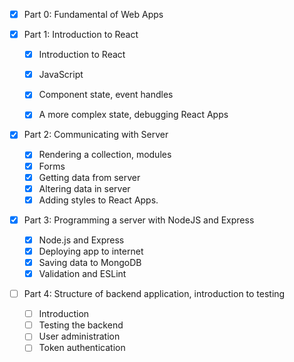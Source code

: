 - [x] Part 0: Fundamental of Web Apps


- [x] Part 1: Introduction to React 

    - [x] Introduction to React
    - [x] JavaScript 
    - [x] Component state, event handles
    - [x] A more complex state, debugging React Apps


- [x] Part 2: Communicating with Server

    - [x] Rendering a collection, modules
    - [x] Forms
    - [x] Getting data from server
    - [x] Altering data in server
    - [x] Adding styles to React Apps.

- [x] Part 3: Programming a server with NodeJS and Express

    - [x] Node.js and Express
    - [x] Deploying app to internet
    - [x] Saving data to MongoDB
    - [x] Validation and ESLint

- [ ] Part 4: Structure of backend application, introduction to testing
    - [ ] Introduction
    - [ ] Testing the backend
    - [ ] User administration
    - [ ] Token authentication
